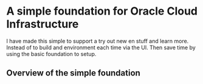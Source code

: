 # A simple foundation for Oracle Cloud InfrastructureI have made this simple to support a try out new en stuff and learn more. Instead of to build and environment each time via the UI. Then save time by using the basic foundation to setup.## Overview of the simple foundation 